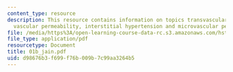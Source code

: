 ```yaml
---
content_type: resource
description: This resource contains information on topics transvascular transport,
  vascular permeability, interstitial hypertension and microvascular permeability.
file: /media/https%3A/open-learning-course-data-rc.s3.amazonaws.com/hst-525j-tumor-pathophysiology-and-transport-phenomena-fall-2005/d98676b3f699f76b009b7c99aa3264b5_01b_jain.pdf
file_type: application/pdf
resourcetype: Document
title: 01b_jain.pdf
uid: d98676b3-f699-f76b-009b-7c99aa3264b5
---
```

